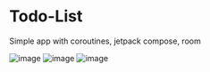 # Todo-List

Simple app with coroutines, jetpack compose, room 

![image](https://user-images.githubusercontent.com/91003195/201442117-2417cbdc-2ffb-47a2-827a-5715af6581f9.png)
![image](https://user-images.githubusercontent.com/91003195/201442125-1f4dcd09-9dee-4fff-85b4-6210311d7102.png)
![image](https://user-images.githubusercontent.com/91003195/201442133-8b61b614-cea3-4f76-9adc-f6b404b812fd.png)
